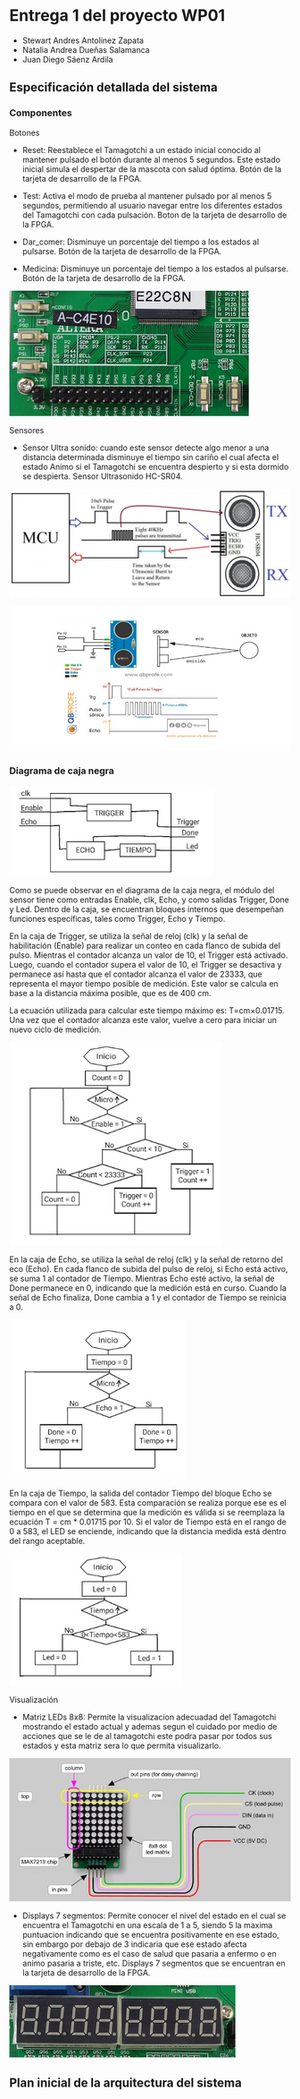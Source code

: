 # Entrega 1 del proyecto WP01
* Stewart Andres Antolinez Zapata
* Natalia Andrea Dueñas Salamanca
* Juan Diego Sáenz Ardila
## Especificación detallada del sistema 
### Componentes
Botones
* Reset: Reestablece el Tamagotchi a un estado inicial conocido al mantener pulsado el botón durante al menos 5 segundos. Este estado inicial simula el despertar de la mascota con salud óptima. Botón de la tarjeta de desarrollo de la FPGA.

* Test: Activa el modo de prueba al mantener pulsado por al menos 5 segundos, permitiendo al usuario navegar entre los diferentes estados del Tamagotchi con cada pulsación. Boton de la tarjeta de desarrollo de la FPGA.

* Dar_comer: Disminuye un porcentaje del tiempo a los estados al pulsarse. Botón de la tarjeta de desarrollo de la FPGA.

* Medicina: Disminuye un porcentaje del tiempo a los estados al pulsarse. Botón de la tarjeta de desarrollo de la FPGA.


![Botones tarjeta de desarrollo FPGA](<Imagenes/Botones FPGA.png>)

Sensores
* Sensor Ultra sonido: cuando este sensor detecte algo menor a una distancia determinada disminuye el tiempo sin cariño el cual afecta el estado Animo si el Tamagotchi se encuentra despierto y si esta dormido se despierta. Sensor Ultrasonido HC-SR04.



![[Link](https://www.google.com/url?sa=i&url=https%3A%2F%2Fwww.puntoflotante.net%2FSENSOR-DISTANCIA-PROXIMIDAD-ULTRASONICO-HC-SR04.htm&psig=AOvVaw3XawL_13PjA-c5dnOsjxe6&ust=1713975300415000&source=images&cd=vfe&opi=89978449&ved=0CBUQ3YkBahcKEwi447_b3diFAxUAAAAAHQAAAAAQEQ)](Imagenes/Working-of-HC-SR04-Ultrasonic-Sensor-1024x394.jpg)

![[link](https://www.google.com/url?sa=i&url=https%3A%2F%2Fwww.qbprofe.com%2Fautomatizacion-instrumentacion-industrial%2Ftutorial-de-arduino-con-sensor-ultrasonico-hc-sr04%2F&psig=AOvVaw3XawL_13PjA-c5dnOsjxe6&ust=1713975300415000&source=images&cd=vfe&opi=89978449&ved=0CBUQ3YkBahcKEwi447_b3diFAxUAAAAAHQAAAAAQIQ)](Imagenes/ww-PINES.jpg)

### Diagrama de caja negra

![Caja negra](<Imagenes/Caja negra.png>)


Como se puede observar en el diagrama de la caja negra, el módulo del sensor tiene como entradas Enable, clk, Echo, y como salidas Trigger, Done y Led. Dentro de la caja, se encuentran bloques internos que desempeñan funciones específicas, tales como Trigger, Echo y Tiempo.

En la caja de Trigger, se utiliza la señal de reloj (clk) y la señal de habilitación (Enable) para realizar un conteo en cada flanco de subida del pulso. Mientras el contador alcanza un valor de 10, el Trigger está activado. Luego, cuando el contador supera el valor de 10, el Trigger se desactiva y permanece así hasta que el contador alcanza el valor de 23333, que representa el mayor tiempo posible de medición. Este valor se calcula en base a la distancia máxima posible, que es de 400 cm.

La ecuación utilizada para calcular este tiempo máximo es: T=cm×0.01715. Una vez que el contador alcanza este valor, vuelve a cero para iniciar un nuevo ciclo de medición.

![Trigger](<Imagenes/Trigger.png>)


En la caja de Echo, se utiliza la señal de reloj (clk) y la señal de retorno del eco (Echo). En cada flanco de subida del pulso de reloj, si Echo está activo, se suma 1 al contador de Tiempo. Mientras Echo esté activo, la señal de Done permanece en 0, indicando que la medición está en curso. Cuando la señal de Echo finaliza, Done cambia a 1 y el contador de Tiempo se reinicia a 0.

![Echo](<Imagenes/Echo.png>)

En la caja de Tiempo, la salida del contador Tiempo del bloque Echo se compara con el valor de 583. Esta comparación se realiza porque ese es el tiempo en el que se determina que la medición es válida si se reemplaza la ecuación T = cm * 0.01715 por 10. Si el valor de Tiempo está en el rango de 0 a 583, el LED se enciende, indicando que la distancia medida está dentro del rango aceptable.

![Tiempo](<Imagenes/Tiempo.png>)

Visualización

 <!-- Pantalla LCD: Esencial para representar visualmente el estado actual del Tamagotchi, incluyendo emociones y necesidades básicas, ademas, es utilizado para mostrar niveles y puntuaciones específicas, como el nivel de Animo, Sueño, Salud y Energía, complementando la visualización principal, separando los espacios de la pantalla para destinarlo a la visualización del Tamagotchi y otra para los puntajes. Display Pantalla Lcd TFT 2.2 Pulgadas 240×320 SPI ILI9341 5V/3.3V. * -->

* Matriz LEDs 8x8: Permite la visualizacion adecuadad del Tamagotchi mostrando el estado actual y ademas segun el cuidado por medio de acciones que se le de al tamagotchi este podra pasar por todos sus estados y esta matriz sera lo que permita visualizarlo.

![Matriz 8x8](<Imagenes/Matriz 8x8.jpg>)

* Displays 7 segmentos: Permite conocer el nivel del estado en el cual se encuentra el Tamagotchi en una escala de 1 a 5, siendo 5 la maxima puntuacion indicando que se encuentra positivamente en ese estado, sin embargo por 
debajo de 3 indicaria que ese estado afecta negativamente como es el caso de salud que pasaria a enfermo o en animo pasaria a triste, etc. Displays 7 segmentos que se encuentran en la tarjeta de desarrollo de la FPGA.


![Dysplays de la tarjeta de desarrollo FPGA](<Imagenes/Displays FPGA.png>)

## Plan inicial de la arquitectura del sistema

